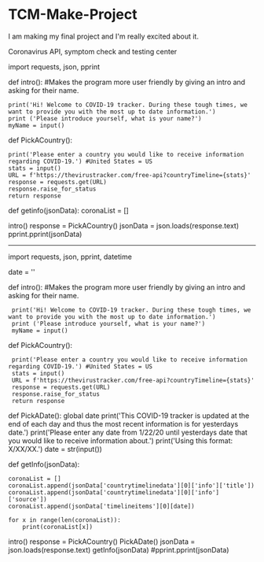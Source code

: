 # TCM-Make-Project

I am making my final project and I'm really excited about it.

Coronavirus API, symptom check and testing center


import requests, json, pprint

def intro(): #Makes the program more user friendly by giving an intro and asking for their name.

    print('Hi! Welcome to COVID-19 tracker. During these tough times, we want to provide you with the most up to date information.')
    print ('Please introduce yourself, what is your name?')
    myName = input()


def PickACountry():

    print('Please enter a country you would like to receive information regarding COVID-19.') #United States = US
    stats = input()
    URL = f'https://thevirustracker.com/free-api?countryTimeline={stats}'
    response = requests.get(URL)
    response.raise_for_status
    return response

def getinfo(jsonData):
    coronaList = []

intro()
response = PickACountry()
jsonData = json.loads(response.text)
pprint.pprint(jsonData)



------

import requests, json, pprint, datetime

date = ''

def intro(): #Makes the program more user friendly by giving an intro and asking for their name.

     print('Hi! Welcome to COVID-19 tracker. During these tough times, we want to provide you with the most up to date information.')
     print ('Please introduce yourself, what is your name?')
     myName = input()

def PickACountry():

     print('Please enter a country you would like to receive information regarding COVID-19.') #United States = US
     stats = input()
     URL = f'https://thevirustracker.com/free-api?countryTimeline={stats}'
     response = requests.get(URL)
     response.raise_for_status
     return response

def PickADate():
    global date
    print('This COVID-19 tracker is updated at the end of each day and thus the most recent information is for yesterdays date.')
    print('Please enter any date from 1/22/20 until yesterdays date that you would like to receive information about.')
    print('Using this format: X/XX/XX.')
    date = str(input())

def getInfo(jsonData):

    coronaList = []
    coronaList.append(jsonData['countrytimelinedata'][0]['info']['title'])
    coronaList.append(jsonData['countrytimelinedata'][0]['info']['source'])
    coronaList.append(jsonData['timelineitems'][0][date])

    for x in range(len(coronaList)):
        print(coronaList[x])

intro()
response = PickACountry()
PickADate()
jsonData = json.loads(response.text)
getInfo(jsonData)
#pprint.pprint(jsonData)
